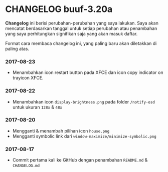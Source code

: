 # CHANGELOG buuf-3.20a

**Changelog** ini berisi perubahan-perubahan yang saya lakukan. Saya akan mencatat berdasarkan tanggal untuk setiap perubahan atau penambahan yang saya perhitungkan signifikan saja yang akan masuk daftar.

Format cara membaca changelog ini, yang paling baru akan diletakkan di paling atas.

### 2017-08-23
* Menambahkan icon restart button pada XFCE dan icon copy indicator on trayicon XFCE.

### 2017-08-22
* Menambahkan icon `display-brightness.png` pada folder `/notify-osd` untuk ukuran `128x` & `48x`

### 2017-08-20
* Mengganti & menambah pilihan icon `house.png`
* Mengganti symbolic link dari `window-maximize/minimize-symbolic.png`

### 2017-08-17
* Commit pertama kali ke GitHub dengan penambahan `README.md` & `CHANGELOG.md`
